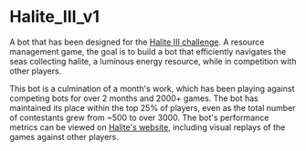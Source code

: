 # Halite_III_v1
A bot that has been designed for the [Halite III challenge](https://halite.io/). A resource management game, the goal is to build a bot that efficiently navigates the seas collecting halite, a luminous energy resource, while in competition with other players.

This bot is a culmination of a month's work, which has been playing against competing bots for over 2 months and 2000+ games. The bot has maintained its place within the top 25% of players, even as the total number of contestants grew from ~500 to over 3000. The bot's performance metrics can be viewed on [Halite's website](https://halite.io/user/?user_id=1460), including visual replays of the games against other players.
